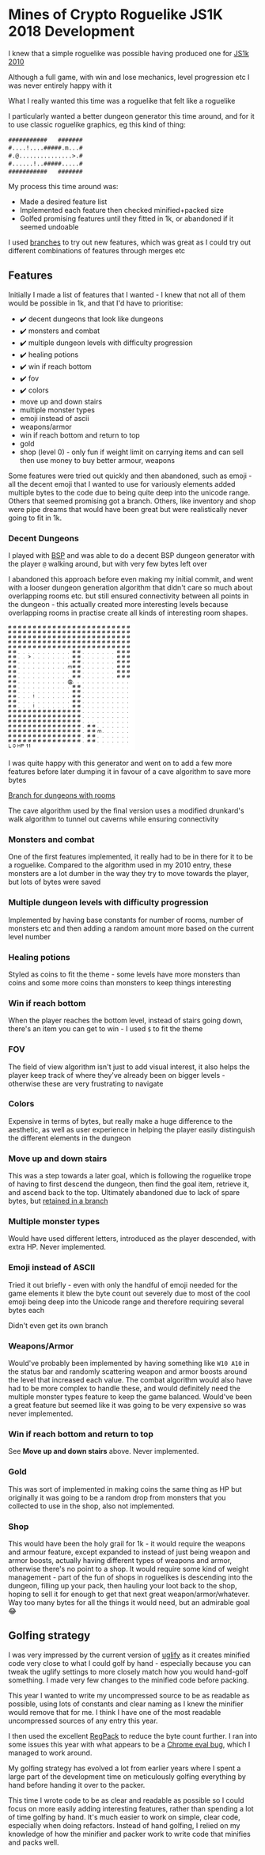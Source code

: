 # Mines of Crypto Roguelike JS1K 2018 Development

I knew that a simple roguelike was possible having produced one for
[JS1k 2010](http://js1k.com/2010-first/demo/769)

Although a full game, with win and lose mechanics, level progression etc I was
never entirely happy with it

What I really wanted this time was a roguelike that felt like a roguelike

I particularly wanted a better dungeon generator this time around, and for it
to use classic roguelike graphics, eg this kind of thing:

```
###########   #######
#....!....#####.m...#
#.@...............>.#
#......!..#####.....#
###########   #######
```

My process this time around was:

- Made a desired feature list
- Implemented each feature then checked minified+packed size
- Golfed promising features until they fitted in 1k, or abandoned if it seemed
  undoable

I used [branches](https://github.com/nrkn/js1k-2018-roguelike/branches/active)
to try out new features, which was great as I could try out different combinations of features through merges etc

## Features

Initially I made a list of features that I wanted - I knew that not all of them
would be possible in 1k, and that I'd have to prioritise:

- ✔️ decent dungeons that look like dungeons
- ️️️✔️ monsters and combat
- ✔️ multiple dungeon levels with difficulty progression
- ✔️ healing potions
- ✔️ win if reach bottom
- ✔️ fov
- ✔️ colors
- move up and down stairs
- multiple monster types
- emoji instead of ascii
- weapons/armor
- win if reach bottom and return to top
- gold
- shop (level 0) - only fun if weight limit on carrying items and can sell then
  use money to buy better armour, weapons

Some features were tried out quickly and then abandoned, such as emoji - all the
decent emoji that I wanted to use for variously elements added multiple bytes
to the code due to being quite deep into the unicode range. Others that seemed
promising got a branch. Others, like inventory and shop were pipe dreams that
would have been great but were realistically never going to fit in 1k.

### Decent Dungeons

I played with [BSP](http://www.roguebasin.com/index.php?title=Basic_BSP_Dungeon_generation)
and was able to do a decent BSP dungeon generator with the player `@` walking
around, but with very few bytes left over

I abandoned this approach before even making my initial commit, and went with
a looser dungeon generation algorithm that didn't care so much about overlapping
rooms etc. but still ensured connectivity between all points in the dungeon -
this actually created more interesting levels because overlapping rooms in
practise create all kinds of interesting room shapes.

![Dungeon with rooms](images/rooms.png)

I was quite happy with this generator and went on to add a few more features
before later dumping it in favour of a cave algorithm to save more bytes

[Branch for dungeons with rooms](https://github.com/nrkn/js1k-2018-roguelike/tree/dungeon-rooms)

The cave algorithm used by the final version uses a modified drunkard's walk
algorithm to tunnel out caverns while ensuring connectivity

### Monsters and combat

One of the first features implemented, it really had to be in there for it to
be a roguelike. Compared to the algorithm used in my 2010 entry, these monsters
are a lot dumber in the way they try to move towards the player, but lots of
bytes were saved

### Multiple dungeon levels with difficulty progression

Implemented by having base constants for number of rooms, number of monsters etc
and then adding a random amount more based on the current level number

### Healing potions

Styled as coins to fit the theme - some levels have more monsters than coins
and some more coins than monsters to keep things interesting

### Win if reach bottom

When the player reaches the bottom level, instead of stairs going down, there's
an item you can get to win - I used `$` to fit the theme

### FOV

The field of view algorithm isn't just to add visual interest, it also helps the
player keep track of where they've already been on bigger levels - otherwise
these are very frustrating to navigate

### Colors

Expensive in terms of bytes, but really make a huge difference to the aesthetic,
as well as user experience in helping the player easily distinguish the
different elements in the dungeon

### Move up and down stairs

This was a step towards a later goal, which is following the roguelike trope of
having to first descend the dungeon, then find the goal item, retrieve it, and
ascend back to the top. Ultimately abandoned due to lack of spare bytes, but
[retained in a branch](https://github.com/nrkn/js1k-2018-roguelike/tree/stairs-up)

### Multiple monster types

Would have used different letters, introduced as the player descended, with
extra HP. Never implemented.

### Emoji instead of ASCII

Tried it out briefly - even with only the handful of emoji needed for the game
elements it blew the byte count out severely due to most of the cool emoji being
deep into the Unicode range and therefore requiring several bytes each

Didn't even get its own branch

### Weapons/Armor

Would've probably been implemented by having something like `W10 A10` in the
status bar and randomly scattering weapon and armor boosts around the level that
increased each value. The combat algorithm would also have had to be more
complex to handle these, and would definitely need the multiple monster types
feature to keep the game balanced. Would've been a great feature but seemed like
it was going to be very expensive so was never implemented.

### Win if reach bottom and return to top

See **Move up and down stairs** above. Never implemented.

### Gold

This was sort of implemented in making coins the same thing as HP but originally
it was going to be a random drop from monsters that you collected to use in the
shop, also not implemented.

### Shop

This would have been the holy grail for 1k - it would require the weapons and
armour feature, except expanded to instead of just being weapon and armor
boosts, actually having different types of weapons and armor, otherwise there's
no point to a shop. It would require some kind of weight management - part of
the fun of shops in roguelikes is descending into the dungeon, filling up your
pack, then hauling your loot back to the shop, hoping to sell it for enough to
get that next great weapon/armor/whatever. Way too many bytes for all the things
it would need, but an admirable goal 😂

## Golfing strategy

I was very impressed by the current version of [uglify](https://github.com/mishoo/UglifyJS2)
as it creates minified code very close to what I could golf by hand - especially
because you can tweak the uglify settings to more closely match how you would
hand-golf something. I made very few changes to the minified code before
packing.

This year I wanted to write my uncompressed source to be as readable as
possible, using lots of constants and clear naming as I knew the minifier would
remove that for me. I think I have one of the most readable uncompressed sources
of any entry this year.

I then used the excellent [RegPack](http://siorki.github.io/regPack.html) to
reduce the byte count further. I ran into some issues this year with what
appears to be a [Chrome eval bug](https://github.com/Siorki/RegPack/issues/81),
which I managed to work around.

My golfing strategy has evolved a lot from earlier years where I spent a large
part of the development time on meticulously golfing everything by hand before
handing it over to the packer.

This time I wrote code to be as clear and readable as possible so I could focus
on more easily adding interesting features, rather than spending a lot of time
golfing by hand. It's much easier to work on simple, clear code, especially when
doing refactors. Instead of hand golfing, I relied on my knowledge of how the
minifier and packer work to write code that minifies and packs well.
